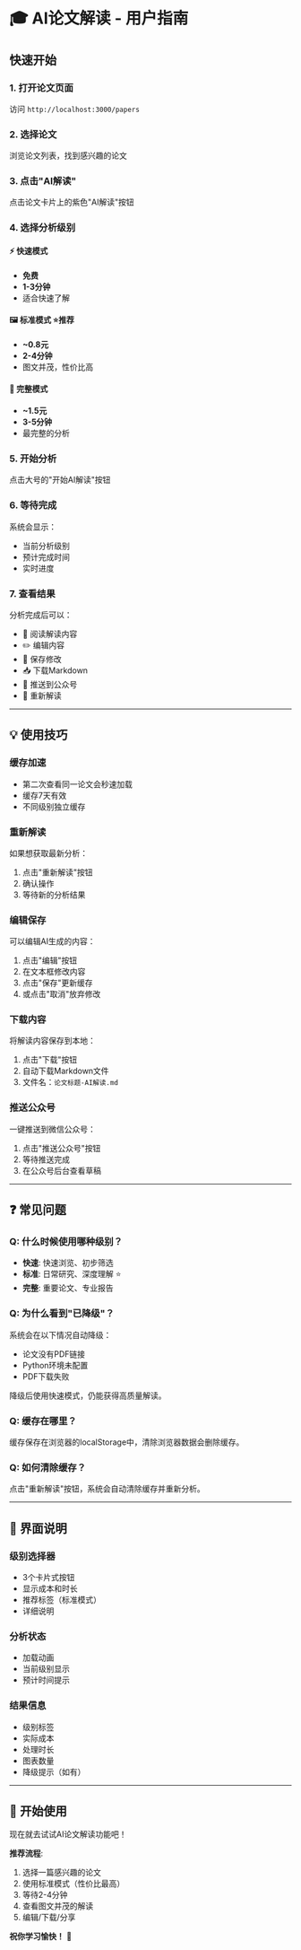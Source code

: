 # 🎓 AI论文解读 - 用户指南

## 快速开始

### 1. 打开论文页面
访问 `http://localhost:3000/papers`

### 2. 选择论文
浏览论文列表，找到感兴趣的论文

### 3. 点击"AI解读"
点击论文卡片上的紫色"AI解读"按钮

### 4. 选择分析级别

#### ⚡ 快速模式
- **免费**
- **1-3分钟**
- 适合快速了解

#### 🖼️ 标准模式 ⭐推荐
- **~0.8元**
- **2-4分钟**
- 图文并茂，性价比高

#### 🔬 完整模式
- **~1.5元**
- **3-5分钟**
- 最完整的分析

### 5. 开始分析
点击大号的"开始AI解读"按钮

### 6. 等待完成
系统会显示：
- 当前分析级别
- 预计完成时间
- 实时进度

### 7. 查看结果
分析完成后可以：
- 📖 阅读解读内容
- ✏️ 编辑内容
- 💾 保存修改
- 📥 下载Markdown
- 📱 推送到公众号
- 🔄 重新解读

---

## 💡 使用技巧

### 缓存加速
- 第二次查看同一论文会秒速加载
- 缓存7天有效
- 不同级别独立缓存

### 重新解读
如果想获取最新分析：
1. 点击"重新解读"按钮
2. 确认操作
3. 等待新的分析结果

### 编辑保存
可以编辑AI生成的内容：
1. 点击"编辑"按钮
2. 在文本框修改内容
3. 点击"保存"更新缓存
4. 或点击"取消"放弃修改

### 下载内容
将解读内容保存到本地：
1. 点击"下载"按钮
2. 自动下载Markdown文件
3. 文件名：`论文标题-AI解读.md`

### 推送公众号
一键推送到微信公众号：
1. 点击"推送公众号"按钮
2. 等待推送完成
3. 在公众号后台查看草稿

---

## ❓ 常见问题

### Q: 什么时候使用哪种级别？
- **快速**: 快速浏览、初步筛选
- **标准**: 日常研究、深度理解 ⭐
- **完整**: 重要论文、专业报告

### Q: 为什么看到"已降级"？
系统会在以下情况自动降级：
- 论文没有PDF链接
- Python环境未配置
- PDF下载失败

降级后使用快速模式，仍能获得高质量解读。

### Q: 缓存在哪里？
缓存保存在浏览器的localStorage中，清除浏览器数据会删除缓存。

### Q: 如何清除缓存？
点击"重新解读"按钮，系统会自动清除缓存并重新分析。

---

## 📱 界面说明

### 级别选择器
- 3个卡片式按钮
- 显示成本和时长
- 推荐标签（标准模式）
- 详细说明

### 分析状态
- 加载动画
- 当前级别显示
- 预计时间提示

### 结果信息
- 级别标签
- 实际成本
- 处理时长
- 图表数量
- 降级提示（如有）

---

## 🎉 开始使用

现在就去试试AI论文解读功能吧！

**推荐流程**:
1. 选择一篇感兴趣的论文
2. 使用标准模式（性价比最高）
3. 等待2-4分钟
4. 查看图文并茂的解读
5. 编辑/下载/分享

**祝你学习愉快！** 🚀

